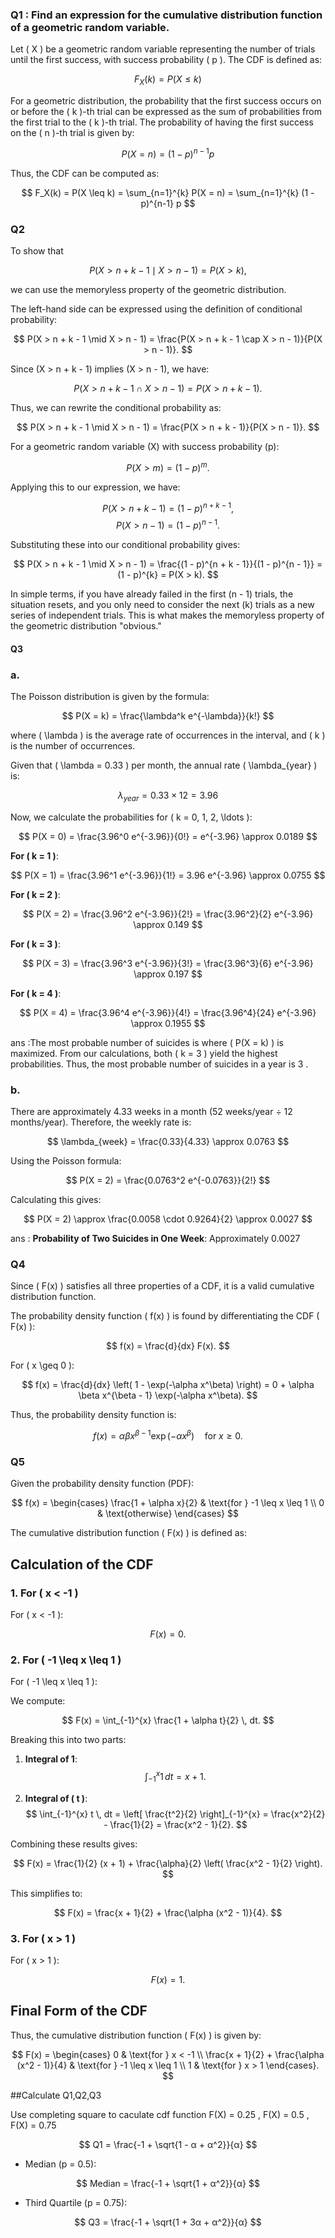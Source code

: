 ### Q1 : Find an expression for the cumulative distribution function of a geometric random variable.
Let \( X \) be a geometric random variable representing the number of trials until the first success, with success probability \( p \). The CDF is defined as:

$$ 
F_X(k) = P(X \leq k) 
$$

For a geometric distribution, the probability that the first success occurs on or before the \( k \)-th trial can be expressed as the sum of probabilities from the first trial to the \( k \)-th trial. The probability of having the first success on the \( n \)-th trial is given by:

$$ 
P(X = n) = (1 - p)^{n-1} p 
$$

Thus, the CDF can be computed as:

$$ 
F_X(k) = P(X \leq k) = \sum_{n=1}^{k} P(X = n) = \sum_{n=1}^{k} (1 - p)^{n-1} p 
$$

### Q2

To show that 

$$ 
P(X > n + k - 1 \mid X > n - 1) = P(X > k), 
$$ 

we can use the memoryless property of the geometric distribution.

The left-hand side can be expressed using the definition of conditional probability:

$$ 
P(X > n + k - 1 \mid X > n - 1) = \frac{P(X > n + k - 1 \cap X > n - 1)}{P(X > n - 1)}. 
$$

Since \(X > n + k - 1\) implies \(X > n - 1\), we have:

$$ 
P(X > n + k - 1 \cap X > n - 1) = P(X > n + k - 1). 
$$

Thus, we can rewrite the conditional probability as:

$$ 
P(X > n + k - 1 \mid X > n - 1) = \frac{P(X > n + k - 1)}{P(X > n - 1)}. 
$$

For a geometric random variable \(X\) with success probability \(p\):

$$ 
P(X > m) = (1 - p)^m. 
$$

Applying this to our expression, we have:

$$ 
P(X > n + k - 1) = (1 - p)^{n + k - 1}, 
$$
$$ 
P(X > n - 1) = (1 - p)^{n - 1}. 
$$

Substituting these into our conditional probability gives:

$$ 
P(X > n + k - 1 \mid X > n - 1) = \frac{(1 - p)^{n + k - 1}}{(1 - p)^{n - 1}} = (1 - p)^{k} = P(X > k). 
$$

In simple terms, if you have already failed in the first \(n - 1\) trials, the situation resets, and you only need to consider the next \(k\) trials as a new series of independent trials. This is what makes the memoryless property of the geometric distribution "obvious."

#### Q3

### a.
The Poisson distribution is given by the formula:

$$ 
P(X = k) = \frac{\lambda^k e^{-\lambda}}{k!} 
$$

where \( \lambda \) is the average rate of occurrences in the interval, and \( k \) is the number of occurrences.

Given that \( \lambda = 0.33 \) per month, the annual rate \( \lambda_{year} \) is:

$$ 
\lambda_{year} = 0.33 \times 12 = 3.96 
$$

Now, we calculate the probabilities for \( k = 0, 1, 2, \ldots \):

$$ 
P(X = 0) = \frac{3.96^0 e^{-3.96}}{0!} = e^{-3.96} \approx 0.0189 
$$

**For \( k = 1 \)**:

$$ 
P(X = 1) = \frac{3.96^1 e^{-3.96}}{1!} = 3.96 e^{-3.96} \approx 0.0755
$$

**For \( k = 2 \)**:

$$ 
P(X = 2) = \frac{3.96^2 e^{-3.96}}{2!} = \frac{3.96^2}{2} e^{-3.96} \approx 0.149
$$

**For \( k = 3 \)**:
   
$$ 
P(X = 3) = \frac{3.96^3 e^{-3.96}}{3!} = \frac{3.96^3}{6} e^{-3.96} \approx 0.197 
$$

**For \( k = 4 \)**:

$$ 
P(X = 4) = \frac{3.96^4 e^{-3.96}}{4!} = \frac{3.96^4}{24} e^{-3.96} \approx 0.1955 
$$

ans :The most probable number of suicides is where \( P(X = k) \) is maximized. From our calculations, both \( k = 3 \)  yield the highest probabilities. Thus, the most probable number of suicides in a year is 3 .

### b.

There are approximately 4.33 weeks in a month (52 weeks/year ÷ 12 months/year). Therefore, the weekly rate is:

$$ 
\lambda_{week} = \frac{0.33}{4.33} \approx 0.0763 
$$

Using the Poisson formula:

$$ 
P(X = 2) = \frac{0.0763^2 e^{-0.0763}}{2!} 
$$

Calculating this gives:

$$ 
P(X = 2) \approx \frac{0.0058 \cdot 0.9264}{2} \approx 0.0027 
$$

ans : **Probability of Two Suicides in One Week**: Approximately 0.0027

### Q4

Since \( F(x) \) satisfies all three properties of a CDF, it is a valid cumulative distribution function.


The probability density function \( f(x) \) is found by differentiating the CDF \( F(x) \):

$$ 
f(x) = \frac{d}{dx} F(x). 
$$

For \( x \geq 0 \):

$$ 
f(x) = \frac{d}{dx} \left( 1 - \exp(-\alpha x^\beta) \right) = 0 + \alpha \beta x^{\beta - 1} \exp(-\alpha x^\beta). 
$$

Thus, the probability density function is:

$$ 
f(x) = \alpha \beta x^{\beta - 1} \exp(-\alpha x^\beta) \quad \text{for } x \geq 0. 
$$

### Q5

Given the probability density function (PDF):

$$
f(x) = 
\begin{cases} 
\frac{1 + \alpha x}{2} & \text{for } -1 \leq x \leq 1 \\ 
0 & \text{otherwise} 
\end{cases}
$$

The cumulative distribution function \( F(x) \) is defined as:

## Calculation of the CDF

### 1. For \( x < -1 \)

For \( x < -1 \):

$$
F(x) = 0.
$$

### 2. For \( -1 \leq x \leq 1 \)

For \( -1 \leq x \leq 1 \):

We compute:

$$
F(x) = \int_{-1}^{x} \frac{1 + \alpha t}{2} \, dt.
$$

Breaking this into two parts:

1. **Integral of 1**:
   $$ 
   \int_{-1}^{x} 1 \, dt = x + 1. 
   $$

2. **Integral of \( t \)**:
   $$ 
   \int_{-1}^{x} t \, dt = \left[ \frac{t^2}{2} \right]_{-1}^{x} = \frac{x^2}{2} - \frac{1}{2} = \frac{x^2 - 1}{2}. 
   $$

Combining these results gives:

$$
F(x) = \frac{1}{2} (x + 1) + \frac{\alpha}{2} \left( \frac{x^2 - 1}{2} \right).
$$

This simplifies to:

$$
F(x) = \frac{x + 1}{2} + \frac{\alpha (x^2 - 1)}{4}.
$$

### 3. For \( x > 1 \)

For \( x > 1 \):

$$
F(x) = 1.
$$

## Final Form of the CDF

Thus, the cumulative distribution function \( F(x) \) is given by:

$$
F(x) = 
\begin{cases} 
0 & \text{for } x < -1 \\ 
\frac{x + 1}{2} + \frac{\alpha (x^2 - 1)}{4} & \text{for } -1 \leq x \leq 1 \\ 
1 & \text{for } x > 1 
\end{cases}.
$$

##Calculate Q1,Q2,Q3

Use completing square to caculate cdf function F(X) = 0.25 , F(X) = 0.5 , F(X) = 0.75

$$
Q1 = \frac{-1 + \sqrt{1 - α + α^2}}{α}
$$
- Median (p = 0.5):

$$
Median = \frac{-1 + \sqrt{1 + α^2}}{α}
$$
- Third Quartile (p = 0.75):

$$
Q3 = \frac{-1 + \sqrt{1 + 3α + α^2}}{α}
$$



